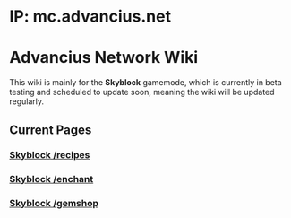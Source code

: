 # IP: mc.advancius.net
# Advancius Network Wiki
This wiki is mainly for the **Skyblock** gamemode, which is currently in beta testing and scheduled to update soon, meaning the wiki will be updated regularly.
## Current Pages
### [Skyblock /recipes](SkySpecRecipes.md)
### [Skyblock /enchant](SkyCustomEnchs.md)
### [Skyblock /gemshop](SkyGemShop.md)
